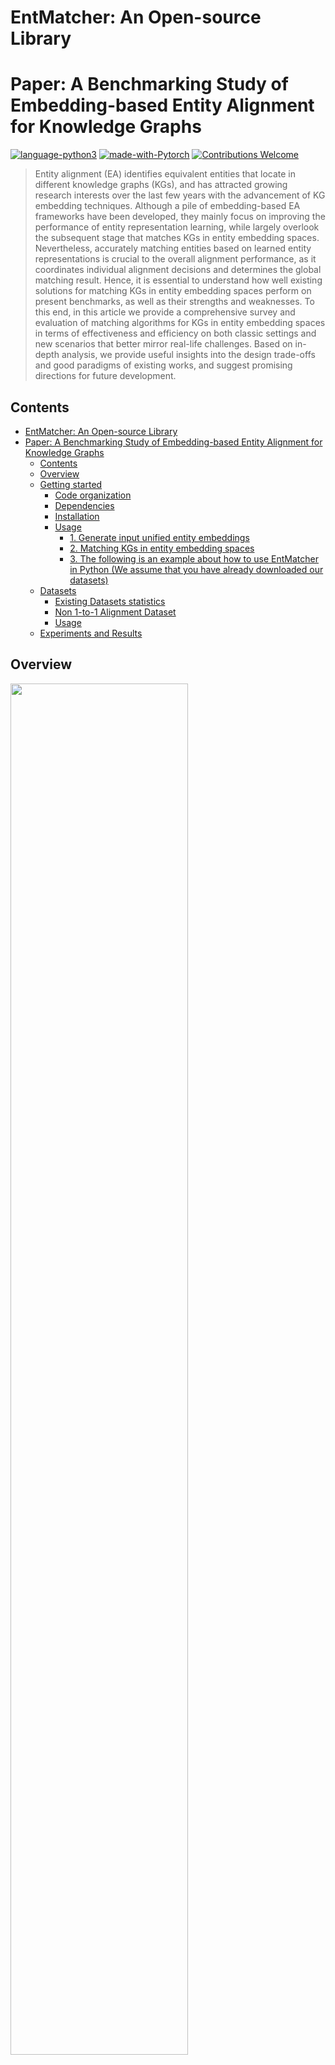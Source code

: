 # EntMatcher: An Open-source Library
# Paper: A Benchmarking Study of Embedding-based Entity Alignment for Knowledge Graphs
[![language-python3](https://img.shields.io/badge/Language-Python3-blue.svg?style=flat-square)](https://www.python.org/)
[![made-with-Pytorch](https://img.shields.io/badge/Made%20with-pytorch-orange.svg?style=flat-square)](https://www.pytorch.org/)
[![Contributions Welcome](https://img.shields.io/badge/Contributions-Welcome-brightgreen.svg?style=flat-square)](https://github.com/DexterZeng/EntMatcher/issues)

> Entity alignment (EA) identifies equivalent entities that locate in different knowledge graphs (KGs), and has attracted growing research interests over the last few years with the advancement of KG embedding techniques. Although a pile of embedding-based EA frameworks have been developed, they mainly focus on improving the performance of entity representation learning, while largely overlook the subsequent stage that matches KGs in entity embedding spaces. Nevertheless, accurately matching entities based on learned entity representations is crucial to the overall alignment performance, as it coordinates individual alignment decisions and determines the global matching result. Hence, it is essential to understand how well existing solutions for matching KGs in entity embedding spaces perform on present benchmarks, as well as their strengths and weaknesses. To this end, in this article we provide a comprehensive survey and evaluation of matching algorithms for KGs in entity embedding spaces in terms of effectiveness and efficiency on both classic settings and new scenarios that better mirror real-life challenges. Based on in-depth analysis, we provide useful insights into the design trade-offs and good paradigms of existing works, and suggest promising directions for future development. 

## Contents
- [EntMatcher: An Open-source Library](#entmatcher-an-open-source-library)
- [Paper: A Benchmarking Study of Embedding-based Entity Alignment for Knowledge Graphs](#paper-a-benchmarking-study-of-embedding-based-entity-alignment-for-knowledge-graphs)
  - [Contents](#contents)
  - [Overview](#overview)
  - [Getting started](#getting-started)
    - [Code organization](#code-organization)
    - [Dependencies](#dependencies)
    - [Installation](#installation)
    - [Usage](#usage)
      - [1. Generate input unified entity embeddings](#1-generate-input-unified-entity-embeddings)
      - [2. Matching KGs in entity embedding spaces](#2-matching-kgs-in-entity-embedding-spaces)
      - [3. The following is an example about how to use EntMatcher in Python (We assume that you have already downloaded our datasets)](#3-the-following-is-an-example-about-how-to-use-entmatcher-in-python-we-assume-that-you-have-already-downloaded-our-datasets)
  - [Datasets](#datasets)
    - [Existing Datasets statistics](#existing-datasets-statistics)
    - [Non 1-to-1 Alignment Dataset](#non-1-to-1-alignment-dataset)
    - [Usage](#usage-1)
  - [Experiments and Results](#experiments-and-results)


## Overview

<p>
  <img width="75%" src="https://github.com/DexterZeng/EntMatcher/blob/main/framework1.png" />
</p>

We use [Python](https://www.python.org/), [Pytorch](https://www.pytorch.org/) and [Tensorflow](https://www.tensorflow.org/) to develop an open-source library, namely **EntMatcher**.

The architecture of EntMatcher library is presented in the blue block of figure above, which takes as input unified entity embeddings and produces the matched entity pairs. 
It has the following three major features:

* **Loosely-coupled design**. There are three independent modules in EntMatcher, and we have implemented the representative methods in each module. Users are free to combine the techniques in each module to develop new approaches, or to implement their new designs by following the templates in modules. 

* **Reproduction of existing approaches**. We re-implement all existing embedding matching algorithms by using EntMatcher. 
For instance, the combination of cosine similarity, CSLS, and Greedy algorithm reproduces the CSLS algorithm; and the combination of cosine similarity, None, and Hungarian reproduces the Hungarian algorithm. 

* **Flexible integration with other modules in EA**. EntMatcher is highly flexible, which can be directly called during the development of standalone EA approaches. 
Besides, users may also use EntMatcher as the backbone and call other modules. 
For instance, to conduct the experimental evaluations, we implemented the representation learning and auxiliary information modules to generate the unified entity embeddings, as shown in the white blocks of figure above. 
Finally, EntMatcher is also compatible with existing open-source EA libraries (that mainly focus on representation learning) such as [OpenEA](https://github.com/nju-websoft/OpenEA) and [EAkit](https://github.com/THU-KEG/EAkit). 

Currently, EntMatcher Library (with additional modules)has integrated the following modules, and the approaches in modules can be combined arbitrarily:
* **Representation Learning Module**.
    1. **GCN**: [Cross-lingual Knowledge Graph Alignment via Graph Convolutional Networks](https://www.aclweb.org/anthology/D18-1032). EMNLP 2018.
    2. **RREA**: [Relational reflection entity alignment](https://arxiv.org/pdf/2008.07962.pdf). CIKM 2022.
    3. **...**(such as [OpenEA](https://github.com/nju-websoft/OpenEA))
* **EntMatcher Module**.
    1. **CSLS**: [Word translation without parallel data](https://arxiv.org/pdf/1710.04087.pdf). ICLR 2018.
    2. **RInf**: [On entity alignment at scale](https://dl.acm.org/doi/abs/10.1007/s00778-021-00703-3). VLDB J 2021.
    3. **Sinkhorn**: [Clusterea: Scalable entity alignment with stochastic training and normalized mini-batch similarities](https://arxiv.org/pdf/2205.10312.pdf). SIGKDD 2022.
    4. **DInf**: [Relation-aware entity alignment for heterogeneous knowledge graphs](https://arxiv.org/pdf/1908.08210.pdf). IJCAI 2019.
    5. **Greedy**: [ Deep graph matching consensus](https://arxiv.org/pdf/2001.09621.pdf). ICLR 2020.
    6. **SMat**: [Collective entity alignment via adaptive features](https://arxiv.org/pdf/1912.08404.pdf). ICDE 2020.
    7.  **Hun.**: [From alignment to assignment: Frustratingly simple unsupervised entity alignment](https://aclanthology.org/2021.emnlp-main.226.pdf). EMNLP 2021.
    8.  **RL**: [Reinforcement learning-based collective entity alignment with adaptive features](https://arxiv.org/pdf/2101.01353.pdf). ACM Trans. Inf. Syst. 2021.
* **Auxiliary Information Module**.
    1. **Name**.
    2. **Description**.
   
## Getting started

### Code organization
```
data/: datasets
models/: generating the input unified entity embeddings using existing representation learning methods
src/
|-- entmatcher/
|	|--algorithms/: package of the standalone algorithms
|	|--extras/: package of the extra modules
|	|--modules/: package of the main modules
|	|--embed_matching.py: implementaion of calling the standalone algorithms
|	|--example.py: implementaion of calling the modules
```

### Dependencies
* Python>=3.7 (tested on Python=3.8.10)
* Tensorflow-gpu=2.x (tested on Tensorflow-gpu=2.6.0)
* Pytorch=1.7.1
* Scipy=1.7
* Keras=2.6.0
* Numpy
* Scikit-learn
* fml


### Installation
We recommend creating a new conda environment to install and run EntMatcher. 
```
conda create -n entmatcher python=3.8.10
conda activate entmatcher
conda install pytorch==1.x torchvision==0.x torchaudio==0.x cudatoolkit=xxx -c pytorch
conda install scipy
conda install tensorflow-gpu==2.6.0
conda install Keras==2.6.0
```

Then, EntMatcher can be installed using pip with the following steps:
```
git clone https://github.com/DexterZeng/EntMatcher.git EntMatcher
cd EntMatcher
pip install EntMatcher-0.1.tar.gz
```
### Usage

#### 1. Generate input unified entity embeddings
```
cd models
python gcn.py --data_dir "zh_en"
python rrea.py --data_dir "zh_en"
```
The data_dir could be chosen from the directories of these datasets. Or you can directly run:
```
bash stru.sh
```
As for the auxiliary information, we obtain the entity name embeddings from EAE, which can also be found here. 
#### 2. Matching KGs in entity embedding spaces
To call different algorithms, you can run
```
cd src
python embed_matching.py
```
where you can set ```--algorithm``` to ```dinf, csls, rinf, sinkhorn, hun, sm, rl```

Other configurations:
```--mode``` can be chosen from ```1-to-1, mul, unm```; ```--encoder``` can be chosen from ```gcn, rrea```; ```--features``` can be chosen from ```stru, name, struname```; ```--data_dir``` can be chosen from the dataset directories.

Or you can explore different modules, and design new strategies by following ```examples.py```
Main configurations:
* Similarity metric ```--sim``` can be chosen from ```cosine, euclidean, manhattan```;
* Score optimization ```--scoreop``` can be chosen from ```csls, sinkhorn, rinf none```;
* Matching constraint ```--match``` can be chosen from ```hun, sm, rl, greedy```;


#### 3. The following is an example about how to use EntMatcher in Python (We assume that you have already downloaded our datasets)

First, you need to generate vectors from the EA model and save them to an npy file named after the model.
```
python rrea.py --data_dir "zh_en"
```
Then, you can use these vectors to select the appropriate algorithm for matching calculations.
```
import entmatcher as em

model = args.encoder
args = load_args("hyperparameter file folder")
kgs = read_kgs_from_folder("data folder")
dataset = em.extras.Datasets(args)
algorithms = em.algorithms.csls
se_vec = np.load(args.data_dir + '/' + args.encoder + '.npy')
name_vec = dataset.loadNe()
algorithms.match([se_vec, name_vec], dataset)
```
For a more convenient use, You can use the code we prepared and just adjust the parameters to run： 
```
python embed_matching.py --data_dir ../data/zh_en --encoder rrea --algorithm csls --features stru
```

## Datasets

### Existing Datasets statistics
<p>
  <img width="90%" src="https://github.com/DexterZeng/EntMatcher/blob/main/Dataset_statistics.png" />
</p>
The original datasets are obtained from [DBP15K dataset](https://github.com/nju-websoft/BootEA),  [GCN-Align](https://github.com/1049451037/GCN-Align) and [JAPE](https://github.com/nju-websoft/JAPE):


The folder names of the datasets used by the code are as follows:
* DBP15K/D-Z: ```data/zh_en```
* DBP15K/D-J: ```data/ja_en```
* DBP15K/D-F: ```data/fr_en```
* SRPRS/S-F: ```data/en_fr_15k_V1```
* SRPRS/S-D: ```data/en_de_15k_V1```
* SRPRS/S-W: ```data/dbp_wd_15k_V1```
* SRPRS/S-Y: ```data/dbp_yg_15k_V1```
* DWY100K/D-W: ```data/dbp_wd_100```
* DWY100K/D-Y: ```data/dbp_yg_100```
* FB_DBP_MUL: ```data/mul```

Take the dataset DBP15K (ZH-EN) as an example, the folder "zh_en" contains:
* ent_ids_1: ids for entities in source KG (ZH);
* ent_ids_1_trans_goo: entities in source KG (ZH) with translated names (only for cross-lingual datasets);
* ent_ids_2: ids for entities in target KG (EN);
* ill_ent_ids: all labeled entity links;
* ref_ent_ids: entity links for testing;
* val_ent_ids: entity links for validation;
* sup_ent_ids: entity links for training;
* triples_1: relation triples encoded by ids in source KG (ZH);
* triples_2: relation triples encoded by ids in target KG (EN);

### Non 1-to-1 Alignment Dataset
We also offer our constructed non 1-to-1 alignment dataset FB_DBP_MUL (shortened as mul), which adopts the same format.

### Usage
Unzip the data.zip. For the usage of auxiliary information, obtain the name embedding files and place them under corresponding dataset directories.


## Experiments and Results
To reproduce the experimental results in the paper, you can first download the unified structural embeddings and the name embeddings. 
Then put the files under the corresponding directories. 

Next, you can run 
```
cd src
python embed_matching.py --algorithm dinf --mode 1-to-1 --encoder gcn --features stru --data_dir "../data/zh_en"
```
and varying the parameter settings.

> Due to the instability of embedding-based methods, it is acceptable that the results fluctuate a little bit when running code repeatedly.

> If you have any questions about reproduction, please feel free to email to zengweixin13@nudt.edu.cn.
